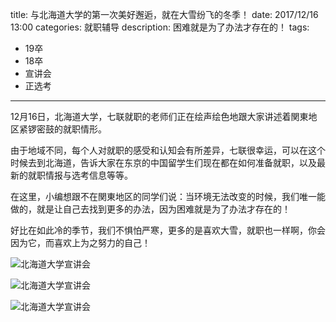 title: 与北海道大学的第一次美好邂逅，就在大雪纷飞的冬季！
date: 2017/12/16 13:00
categories: 就职辅导
description: 困难就是为了办法才存在的！
tags:
- 19卒
- 18卒
- 宣讲会
- 正选考

---

12月16日，北海道大学，七联就职的老师们正在绘声绘色地跟大家讲述着関東地区紧锣密鼓的就职情形。

由于地域不同，每个人对就职的感受和认知会有所差异，七联很幸运，可以在这个时候去到北海道，告诉大家在东京的中国留学生们现在都在如何准备就职，以及最新的就职情报与选考信息等等。

在这里，小编想跟不在関東地区的同学们说：当环境无法改变的时候，我们唯一能做的，就是让自己去找到更多的办法，因为困难就是为了办法才存在的！

好比在如此冷的季节，我们不惧怕严寒，更多的是喜欢大雪，就职也一样啊，你会因为它，而喜欢上为之努力的自己！

![北海道大学宣讲会](http://wx1.sinaimg.cn/mw690/a9a40e85gy1fn2kd1ilq0j21400u07qk.jpg)

![北海道大学宣讲会](http://wx2.sinaimg.cn/mw690/a9a40e85gy1fn2kct24fuj214q1ibb29.jpg)

![北海道大学宣讲会](http://wx2.sinaimg.cn/mw690/a9a40e85gy1fn2kd2wxsjj21400u0nor.jpg)